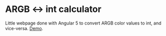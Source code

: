 # ARGB ↔ int calculator

Little webpage done with Angular 5 to convert ARGB color values to int, and vice-versa. [Demo](https://focused-raman-cefef4.netlify.com/).
